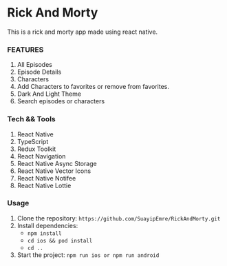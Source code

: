 
# Rick And Morty

This is a rick and morty app made using react native.



### FEATURES
1. All Episodes
2. Episode Details
3. Characters
4. Add Characters to favorites or remove from favorites.
5. Dark And Light Theme
6. Search episodes or characters

### Tech && Tools
1. React Native
2. TypeScript
3. Redux Toolkit
4. React Navigation
5. React Native Async Storage
6. React Native Vector Icons
7. React Native Notifee
8. React Native Lottie

### Usage
1. Clone the repository: `https://github.com/SuayipEmre/RickAndMorty.git`
2. Install dependencies: 
    - `npm install`
    - `cd ios && pod install`
    - `cd ..`
3. Start the project: `npm run ios or npm run android`


<div style="display: flex; "> 

</div>



